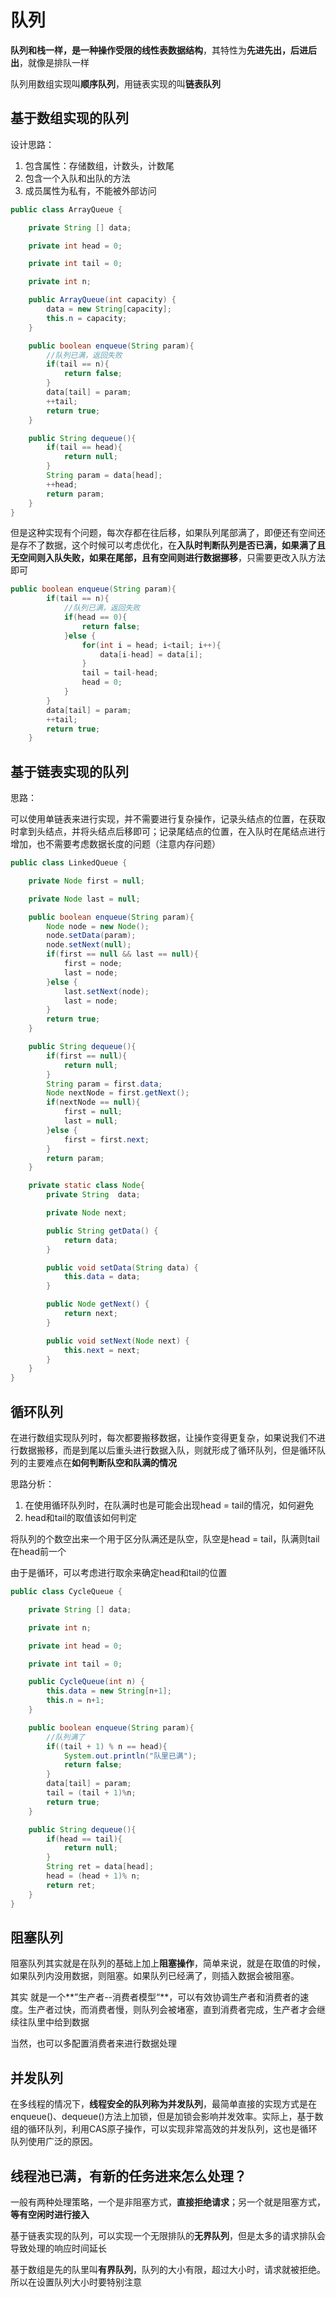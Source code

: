 # 队列

**队列和栈一样，是一种操作受限的线性表数据结构**，其特性为**先进先出，后进后出**，就像是排队一样

队列用数组实现叫**顺序队列**，用链表实现的叫**链表队列**

## 基于数组实现的队列

设计思路：

1. 包含属性：存储数组，计数头，计数尾
2. 包含一个入队和出队的方法
3. 成员属性为私有，不能被外部访问

```java
public class ArrayQueue {

    private String [] data;

    private int head = 0;

    private int tail = 0;

    private int n;

    public ArrayQueue(int capacity) {
        data = new String[capacity];
        this.n = capacity;
    }

    public boolean enqueue(String param){
        //队列已满，返回失败
        if(tail == n){
            return false;
        }
        data[tail] = param;
        ++tail;
        return true;
    }

    public String dequeue(){
        if(tail == head){
            return null;
        }
        String param = data[head];
        ++head;
        return param;
    }
}
```

但是这种实现有个问题，每次存都在往后移，如果队列尾部满了，即便还有空间还是存不了数据，这个时候可以考虑优化，在**入队时判断队列是否已满，如果满了且无空间则入队失败，如果在尾部，且有空间则进行数据挪移**，只需要更改入队方法即可

```java
public boolean enqueue(String param){
        if(tail == n){
            //队列已满，返回失败
            if(head == 0){
                return false;
            }else {
                for(int i = head; i<tail; i++){
                    data[i-head] = data[i];
                }
                tail = tail-head;
                head = 0;
            }
        }
        data[tail] = param;
        ++tail;
        return true;
    }
```

## 基于链表实现的队列

思路：

可以使用单链表来进行实现，并不需要进行复杂操作，记录头结点的位置，在获取时拿到头结点，并将头结点后移即可；记录尾结点的位置，在入队时在尾结点进行增加，也不需要考虑数据长度的问题（注意内存问题）

```java
public class LinkedQueue {

    private Node first = null;

    private Node last = null;

    public boolean enqueue(String param){
        Node node = new Node();
        node.setData(param);
        node.setNext(null);
        if(first == null && last == null){
            first = node;
            last = node;
        }else {
            last.setNext(node);
            last = node;
        }
        return true;
    }

    public String dequeue(){
        if(first == null){
            return null;
        }
        String param = first.data;
        Node nextNode = first.getNext();
        if(nextNode == null){
            first = null;
            last = null;
        }else {
            first = first.next;
        }
        return param;
    }

    private static class Node{
        private String  data;

        private Node next;

        public String getData() {
            return data;
        }

        public void setData(String data) {
            this.data = data;
        }

        public Node getNext() {
            return next;
        }

        public void setNext(Node next) {
            this.next = next;
        }
    }
}
```

## 循环队列

在进行数组实现队列时，每次都要搬移数据，让操作变得更复杂，如果说我们不进行数据搬移，而是到尾以后重头进行数据入队，则就形成了循环队列，但是循环队列的主要难点在**如何判断队空和队满的情况**

思路分析：

1. 在使用循环队列时，在队满时也是可能会出现head = tail的情况，如何避免
2. head和tail的取值该如何判定

将队列的个数空出来一个用于区分队满还是队空，队空是head = tail，队满则tail在head前一个

由于是循环，可以考虑进行取余来确定head和tail的位置

```java
public class CycleQueue {

    private String [] data;

    private int n;

    private int head = 0;

    private int tail = 0;

    public CycleQueue(int n) {
        this.data = new String[n+1];
        this.n = n+1;
    }

    public boolean enqueue(String param){
        //队列满了
        if((tail + 1) % n == head){
            System.out.println("队里已满");
            return false;
        }
        data[tail] = param;
        tail = (tail + 1)%n;
        return true;
    }

    public String dequeue(){
        if(head == tail){
            return null;
        }
        String ret = data[head];
        head = (head + 1)% n;
        return ret;
    }
}
```

## 阻塞队列

阻塞队列其实就是在队列的基础上加上**阻塞操作**，简单来说，就是在取值的时候，如果队列内没用数据，则阻塞。如果队列已经满了，则插入数据会被阻塞。

其实 就是一个**”生产者--消费者模型“**，可以有效协调生产者和消费者的速度。生产者过快，而消费者慢，则队列会被堵塞，直到消费者完成，生产者才会继续往队里中给到数据

当然，也可以多配置消费者来进行数据处理

## 并发队列

在多线程的情况下，**线程安全的队列称为并发队列**，最简单直接的实现方式是在enqueue()、dequeue()方法上加锁，但是加锁会影响并发效率。实际上，基于数组的循环队列，利用CAS原子操作，可以实现非常高效的并发队列，这也是循环队列使用广泛的原因。

## 线程池已满，有新的任务进来怎么处理？

一般有两种处理策略，一个是非阻塞方式，**直接拒绝请求**；另一个就是阻塞方式，**等有空闲时进行接入**

基于链表实现的队列，可以实现一个无限排队的**无界队列**，但是太多的请求排队会导致处理的响应时间延长

基于数组是先的队里叫**有界队列**，队列的大小有限，超过大小时，请求就被拒绝。所以在设置队列大小时要特别注意